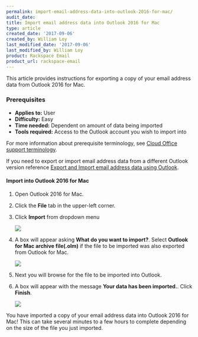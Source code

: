 ```yaml
---
permalink: import-email-address-data-into-outlook-2016-for-mac/
audit_date:
title: Import email address data into Outlook 2016 for Mac
type: article
created_date: '2017-09-06'
created_by: William Loy
last_modified_date: '2017-09-06'
last_modified_by: William Loy
product: Rackspace Email
product_url: rackspace-email
---
```


This article provides instructions for exporting a copy of your email address data from Outlook 2016 for Mac.

### Prerequisites

- **Applies to:** User
- **Difficulty:** Easy
- **Time needed:** Dependent on amount of data being imported
- **Tools required:**  Access to the Outlook account you wish to import into

For more information about prerequisite terminology, see [Cloud Office support terminology](/how-to/cloud-office-support-terminology/).

If you need to export or import email address data from a different Outlook version reference [Export and Import email address data using Outlook](/how-to/export-and-import-email-address-data-in-outlook).

#### Import into Outlook 2016 for Mac
1. Open Outlook 2016 for Mac.
1. Click the **File** tab in the upper-left corner.
2. Click **Import** from dropdown menu

    <img src="{% asset_path rackspace-email/export-email-address-into-outlook-2016-for-mac/file_options2016.png %}" />

3. A box will appear asking **What do you want to import?**. Select **Outlook for Mac archive file(.olm)** if the file to be imported was also exported from Outlook for Mac.

    <img src="{% asset_path rackspace-email/export-email-address-into-outlook-2016-for-mac/import_file_type2016.png %}" />

4. Next you will browse for the file to be imported into Outlook.
5. A box will appear with the message **Your data has been imported.**. Click **Finish**.

    <img src="{% asset_path rackspace-email/import-email-address-into-outlook-2016-for-mac/import_finish2016.png %}" />

You have imported a copy of your email address data into Outlook 2016 for Mac! This can take several minutes to a few hours to complete depending on the size of the file you just imported.
